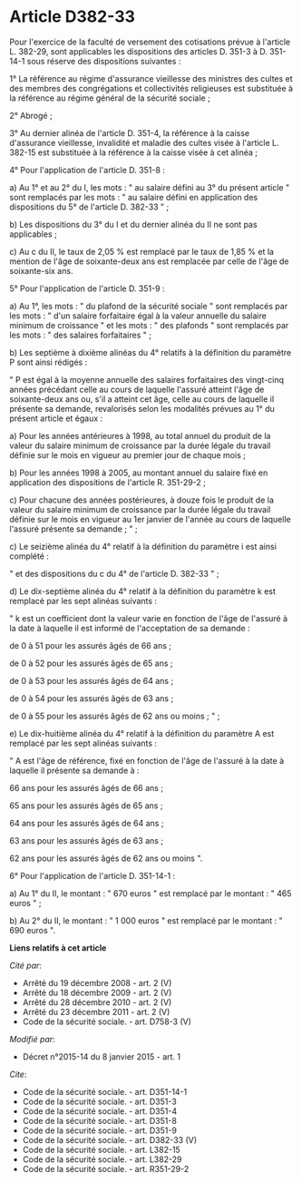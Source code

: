 # Article D382-33

Pour l'exercice de la faculté de versement des cotisations prévue à l'article L. 382-29, sont applicables les dispositions
des articles D. 351-3 à D. 351-14-1 sous réserve des dispositions suivantes : 

1° La référence au régime d'assurance vieillesse des ministres des cultes et des membres des congrégations et collectivités
religieuses est substituée à la référence au régime général de la sécurité sociale ; 

2° Abrogé ; 

3° Au dernier alinéa de l'article D. 351-4, la référence à la caisse d'assurance vieillesse, invalidité et maladie des cultes
visée à l'article L. 382-15 est substituée à la référence à la caisse visée à cet alinéa ; 

4° Pour l'application de l'article D. 351-8 : 

a) Au 1° et au 2° du I, les mots : " au salaire défini au 3° du présent article " sont remplacés par les mots : " au salaire
défini en application des dispositions du 5° de l'article D. 382-33 " ; 

b) Les dispositions du 3° du I et du dernier alinéa du II ne sont pas applicables ; 

c) Au c du II, le taux de 2,05 % est remplacé par le taux de 1,85 % et la mention de l'âge de soixante-deux ans est remplacée
par celle de l'âge de soixante-six ans. 

5° Pour l'application de l'article D. 351-9 : 

a) Au 1°, les mots : " du plafond de la sécurité sociale " sont remplacés par les mots : " d'un salaire forfaitaire égal à la
valeur annuelle du salaire minimum de croissance " et les mots : " des plafonds " sont remplacés par les mots : " des
salaires forfaitaires " ; 

b) Les septième à dixième alinéas du 4° relatifs à la définition du paramètre P sont ainsi rédigés : 

" P est égal à la moyenne annuelle des salaires forfaitaires des vingt-cinq années précédant celle au cours de laquelle
l'assuré atteint l'âge de soixante-deux ans ou, s'il a atteint cet âge, celle au cours de laquelle il présente sa demande,
revalorisés selon les modalités prévues au 1° du présent article et égaux : 

a) Pour les années antérieures à 1998, au total annuel du produit de la valeur du salaire minimum de croissance par la durée
légale du travail définie sur le mois en vigueur au premier jour de chaque mois ; 

b) Pour les années 1998 à 2005, au montant annuel du salaire fixé en application des dispositions de l'article R. 351-29-2 ; 

c) Pour chacune des années postérieures, à douze fois le produit de la valeur du salaire minimum de croissance par la durée
légale du travail définie sur le mois en vigueur au 1er janvier de l'année au cours de laquelle l'assuré présente sa
demande ; " ; 

c) Le seizième alinéa du 4° relatif à la définition du paramètre i est ainsi complété : 

" et des dispositions du c du 4° de l'article D. 382-33 " ; 

d) Le dix-septième alinéa du 4° relatif à la définition du paramètre k est remplacé par les sept alinéas suivants : 

" k est un coefficient dont la valeur varie en fonction de l'âge de l'assuré à la date à laquelle il est informé de
l'acceptation de sa demande : 

de 0 à 51 pour les assurés âgés de 66 ans ; 

de 0 à 52 pour les assurés âgés de 65 ans ; 

de 0 à 53 pour les assurés âgés de 64 ans ; 

de 0 à 54 pour les assurés âgés de 63 ans ; 

de 0 à 55 pour les assurés âgés de 62 ans ou moins ; " ; 

e) Le dix-huitième alinéa du 4° relatif à la définition du paramètre A est remplacé par les sept alinéas suivants : 

" A est l'âge de référence, fixé en fonction de l'âge de l'assuré à la date à laquelle il présente sa demande à : 

66 ans pour les assurés âgés de 66 ans ; 

65 ans pour les assurés âgés de 65 ans ; 

64 ans pour les assurés âgés de 64 ans ; 

63 ans pour les assurés âgés de 63 ans ; 

62 ans pour les assurés âgés de 62 ans ou moins ". 

6° Pour l'application de l'article D. 351-14-1 : 

a) Au 1° du II, le montant : " 670 euros " est remplacé par le montant : " 465 euros " ; 

b) Au 2° du II, le montant : " 1 000 euros " est remplacé par le montant : " 690 euros ".

**Liens relatifs à cet article**

_Cité par_:

  - Arrêté du 19 décembre 2008 - art. 2 (V)
  - Arrêté du 18 décembre 2009 - art. 2 (V)
  - Arrêté du 28 décembre 2010 - art. 2 (V)
  - Arrêté du 23 décembre 2011 - art. 2 (V)
  - Code de la sécurité sociale. - art. D758-3 (V)

_Modifié par_:

  - Décret n°2015-14 du 8 janvier 2015 - art. 1

_Cite_:

  - Code de la sécurité sociale. - art. D351-14-1
  - Code de la sécurité sociale. - art. D351-3
  - Code de la sécurité sociale. - art. D351-4
  - Code de la sécurité sociale. - art. D351-8
  - Code de la sécurité sociale. - art. D351-9
  - Code de la sécurité sociale. - art. D382-33 (V)
  - Code de la sécurité sociale. - art. L382-15
  - Code de la sécurité sociale. - art. L382-29
  - Code de la sécurité sociale. - art. R351-29-2
